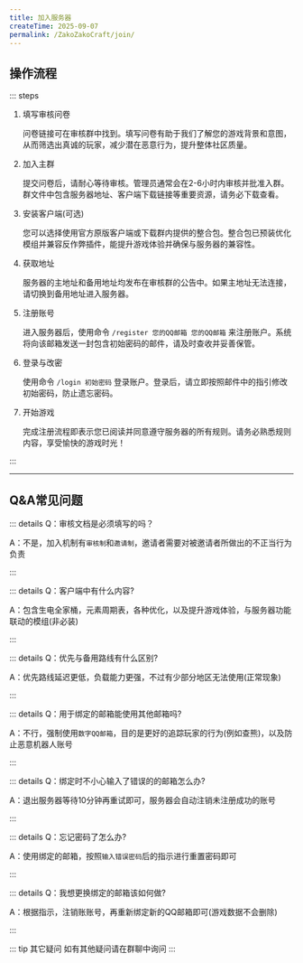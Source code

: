 ```yaml
---
title: 加入服务器
createTime: 2025-09-07
permalink: /ZakoZakoCraft/join/
---
```


## 操作流程

::: steps

1. 填写审核问卷

   问卷链接可在审核群中找到。填写问卷有助于我们了解您的游戏背景和意图，从而筛选出真诚的玩家，减少潜在恶意行为，提升整体社区质量。

2. 加入主群

   提交问卷后，请耐心等待审核。管理员通常会在2-6小时内审核并批准入群。群文件中包含服务器地址、客户端下载链接等重要资源，请务必下载查看。

3. 安装客户端(可选)

   您可以选择使用官方原版客户端或下载群内提供的整合包。整合包已预装优化模组并兼容反作弊插件，能提升游戏体验并确保与服务器的兼容性。

4. 获取地址

   服务器的主地址和备用地址均发布在审核群的公告中。如果主地址无法连接，请切换到备用地址进入服务器。

5. 注册账号

   进入服务器后，使用命令 `/register 您的QQ邮箱 您的QQ邮箱` 来注册账户。系统将向该邮箱发送一封包含初始密码的邮件，请及时查收并妥善保管。

6. 登录与改密

   使用命令 `/login 初始密码` 登录账户。登录后，请立即按照邮件中的指引修改初始密码，防止遗忘密码。

7. 开始游戏

   完成注册流程即表示您已阅读并同意遵守服务器的所有规则。请务必熟悉规则内容，享受愉快的游戏时光！

:::

---

## Q&A常见问题

::: details Q：审核文档是必须填写的吗？

A：不是，加入机制有`审核制`和`邀请制`，邀请者需要对被邀请者所做出的不正当行为负责

:::

::: details Q：客户端中有什么内容?

A：包含生电全家桶，元素周期表，各种优化，以及提升游戏体验，与服务器功能联动的模组(非必装)

:::

::: details Q：优先与备用路线有什么区别?

A：优先路线延迟更低，负载能力更强，不过有少部分地区无法使用(正常现象)

:::

::: details Q：用于绑定的邮箱能使用其他邮箱吗?

A：不行，强制使用`数字QQ邮箱`，目的是更好的追踪玩家的行为(例如查熊)，以及防止恶意机器人账号

:::

::: details Q：绑定时不小心输入了错误的的邮箱怎么办?

A：退出服务器等待10分钟再重试即可，服务器会自动注销未注册成功的账号

:::

::: details Q：忘记密码了怎么办?

A：使用绑定的邮箱，按照`输入错误密码`后的指示进行重置密码即可

:::

::: details Q：我想更换绑定的邮箱该如何做?

A：根据指示，注销账账号，再重新绑定新的QQ邮箱即可(游戏数据不会删除)

:::

::: tip 其它疑问
如有其他疑问请在群聊中询问
:::